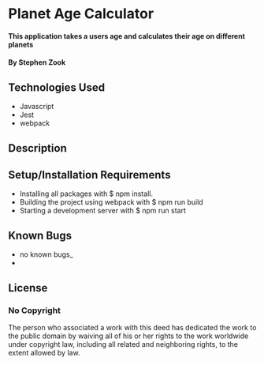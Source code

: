 # Planet Age Calculator

#### This application takes a users age and calculates their age on different planets

#### By Stephen Zook

## Technologies Used

* Javascript
* Jest
* webpack


## Description

## Setup/Installation Requirements

* Installing all packages with $ npm install.
* Building the project using webpack with $ npm run build
* Starting a development server with $ npm run start



## Known Bugs

* no known bugs_
* 

## License

### No Copyright

The person who associated a work with this deed has dedicated the work to the
public domain by waiving all of his or her rights to the work worldwide under
copyright law, including all related and neighboring rights,
to the extent allowed by law.
